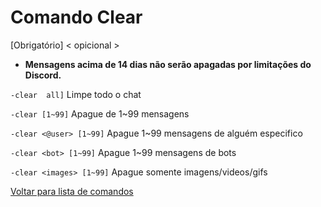 # Comando Clear

[Obrigatório] < opicional >

- **Mensagens acima de 14 dias não serão apagadas por limitações do Discord.**

`-clear  all]` Limpe todo o chat

`-clear [1~99]` Apague de 1~99 mensagens

`-clear <@user> [1~99]` Apague 1~99 mensagens de alguém especifico

`-clear <bot> [1~99]` Apague 1~99 mensagens de bots

`-clear <images> [1~99]` Apague somente imagens/videos/gifs

[Voltar para lista de comandos](https://github.com/rodycouto/MayaCommands)